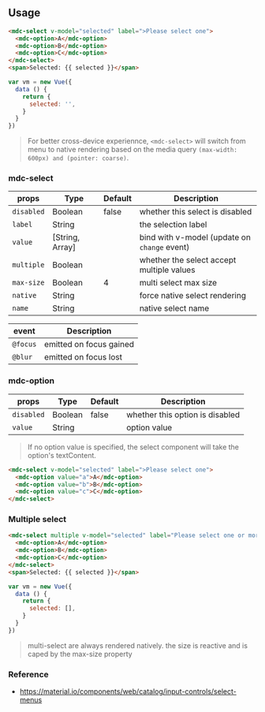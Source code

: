 ## Usage

```html
<mdc-select v-model="selected" label=">Please select one">
  <mdc-option>A</mdc-option>
  <mdc-option>B</mdc-option>
  <mdc-option>C</mdc-option>
</mdc-select>
<span>Selected: {{ selected }}</span>
```

```javascript
var vm = new Vue({
  data () {
    return {
      selected: '',
    }
  }
})
```

> For better cross-device experiennce, `<mdc-select>` will switch from menu to
> native rendering based on the media query
> `(max-width: 600px) and (pointer: coarse)`.

### mdc-select

| props      | Type            | Default | Description                                  |
| ---------- | --------------- | ------- | -------------------------------------------- |
| `disabled` | Boolean         | false   | whether this select is disabled              |
| `label`    | String          |         | the selection label                          |
| `value`    | [String, Array] |         | bind with v-model (update on `change` event) |
| `multiple` | Boolean         |         | whether the select accept multiple values    |
| `max-size` | Boolean         | 4       | multi select max size                        |
| `native`   | String          |         | force native select rendering                |
| `name`     | String          |         | native select name                           |

| event    | Description             |
| -------- | ----------------------- |
| `@focus` | emitted on focus gained |
| `@blur`  | emitted on focus lost   |

### mdc-option

| props      | Type    | Default | Description                     |
| ---------- | ------- | ------- | ------------------------------- |
| `disabled` | Boolean | false   | whether this option is disabled |
| `value`    | String  |         | option value                    |

> If no option value is specified, the select component will take the option's textContent.

```html
<mdc-select v-model="selected" label=">Please select one">
  <mdc-option value="a">A</mdc-option>
  <mdc-option value="b">B</mdc-option>
  <mdc-option value="c">C</mdc-option>
</mdc-select>
```

### Multiple select

```html
<mdc-select multiple v-model="selected" label="Please select one or more">
  <mdc-option>A</mdc-option>
  <mdc-option>B</mdc-option>
  <mdc-option>C</mdc-option>
</mdc-select>
<span>Selected: {{ selected }}</span>
```

```javascript
var vm = new Vue({
  data () {
    return {
      selected: [],
    }
  }
})
```

> multi-select are always rendered natively. the size is reactive and is caped
> by the max-size property

### Reference

- <https://material.io/components/web/catalog/input-controls/select-menus>
